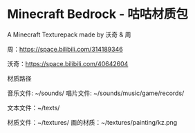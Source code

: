 # Minecraft Bedrock - 咕咕材质包
A Minecraft Texturepack made by 沃奇 & 周

周：https://space.bilibili.com/314189346

沃奇：https://space.bilibili.com/40642604

材质路径

音乐文件: ~/sounds/
	唱片文件: ~/sounds/music/game/records/
	
文本文件：~/texts/

材质文件：~/textures/
	画的材质：~/textures/painting/kz.png
	
